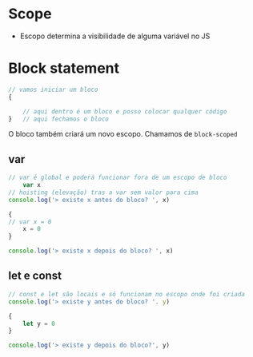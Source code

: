 # Scope

* Escopo determina a visibilidade de alguma variável no JS

# Block statement

<!--- declaração de bloco -->

```js
// vamos iniciar um bloco
{

    // aqui dentro é um bloco e posso colocar qualquer código
}   // aqui fechamos o bloco
```

O bloco também criará um novo escopo. Chamamos de `block-scoped`

## var
```js
// var é global e poderá funcionar fora de um escopo de bloco
    var x
// hoisting (elevação) tras a var sem valor para cima
console.log('> existe x antes do bloco? ', x)

{
// var x = 0
    x = 0
}

console.log('> existe x depois do bloco? ', x)
```

## let e const
```js
// const e let são locais e só funcionam no escopo onde foi criada
console.log('> existe y antes do bloco? '. y)

{
    let y = 0
}

console.log('> existe y depois do bloco?', y)